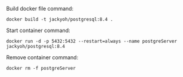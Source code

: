 Build docker file command:

```
docker build -t jackyoh/postgresql:8.4 .
```

Start container command:

```
docker run -d -p 5432:5432 --restart=always --name postgreServer jackyoh/postgresql:8.4
```

Remove container command:
```
docker rm -f postgreServer 
```

